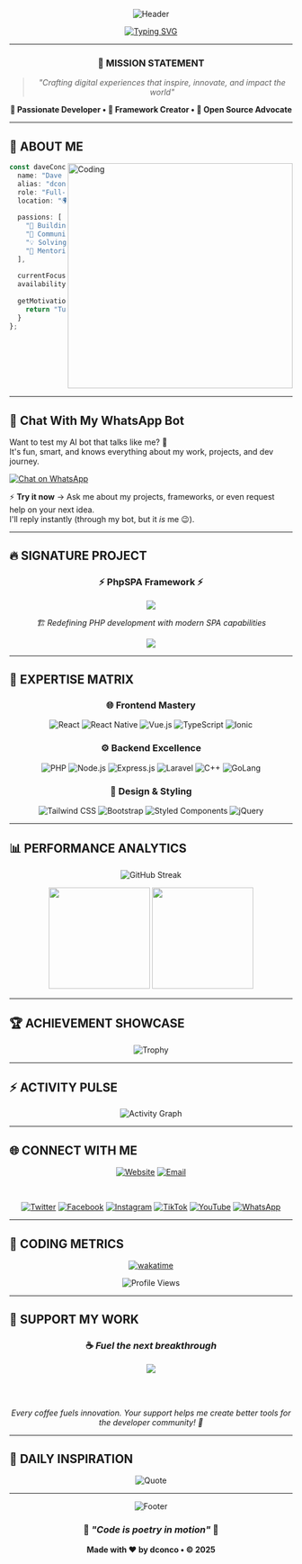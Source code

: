 <div align="center">
  
  ![Header](https://capsule-render.vercel.app/api?type=waving&color=gradient&customColorList=6,11,20&height=300&section=header&text=dconco.dev&fontSize=50&fontAlignY=35&desc=Where%20Innovation%20Meets%20Excellence&descAlignY=55&descSize=20&animation=fadeIn)
  
</div>

<div align="center">
  
  [![Typing SVG](https://readme-typing-svg.demolab.com?font=JetBrains+Mono&weight=600&size=28&duration=3000&pause=1000&color=FF6B6B&background=FFFFFF00&center=true&vCenter=true&multiline=true&repeat=false&width=800&height=120&lines=%F0%9F%91%8B+Welcome+to+my+digital+universe;%F0%9F%92%AB+I'm+Dave+Conco+%E2%80%A2+Full-Stack+Architect;%F0%9F%8C%9F+Building+tomorrow's+web+today)](https://git.io/typing-svg)
  
</div>

---

<div align="center">
  
  ### 🎯 **MISSION STATEMENT**
  
  > *"Crafting digital experiences that inspire, innovate, and impact the world"*
  
  **🌟 Passionate Developer • 🚀 Framework Creator • 💎 Open Source Advocate**
  
</div>

---

## 🎨 **ABOUT ME**

<img align="right" alt="Coding" width="400" src="https://media.giphy.com/media/qgQUggAC3Pfv687qPC/giphy.gif">

```typescript
const daveConco = {
  name: "Dave Conco",
  alias: "dconco",
  role: "Full-Stack Architect & Framework Creator",
  location: "🌍 Global Digital Nomad",
  
  passions: [
    "🚀 Building revolutionary frameworks",
    "🌟 Community-driven development", 
    "💡 Solving complex problems",
    "🎯 Mentoring next-gen developers"
  ],
  
  currentFocus: "PhpSPA Framework Evolution",
  availability: "Open for freelance projects",
  
  getMotivation: () => {
    return "Turning ideas into reality, one commit at a time ✨";
  }
};
```

<br clear="right"/>

---

## 💬 Chat With My WhatsApp Bot
Want to test my AI bot that talks like me? 🚀  
It's fun, smart, and knows everything about my work, projects, and dev journey.  

<a href="https://wa.me/2349064772574?text=Hey+dconco,+I+saw+your+GitHub+🤖">
  <img src="https://img.shields.io/badge/💬%20Let's%20Chat%20on%20WhatsApp-25D366?style=for-the-badge&logo=whatsapp&logoColor=white&labelColor=075E54" alt="Chat on WhatsApp" />
</a>

⚡ **Try it now** → Ask me about my projects, frameworks, or even request help on your next idea.  
I'll reply instantly (through my bot, but it *is* me 😉).

---

## 🔥 **SIGNATURE PROJECT**

<div align="center">
  
  ### ⚡ **PhpSPA Framework** ⚡
  
  <a href="https://phpspa.readthedocs.io">
    <img src="https://img.shields.io/badge/PhpSPA-Revolutionary%20Framework-FF6B6B?style=for-the-badge&logo=php&logoColor=white&labelColor=2D3748" />
  </a>
  
  *🏗️ Redefining PHP development with modern SPA capabilities*
  
  <img src="https://github-readme-stats.vercel.app/api/pin/?username=dconco&repo=phpspa&theme=radical&border_radius=15&border_color=FF6B6B" />
  
</div>

---

## 🎯 **EXPERTISE MATRIX**

<div align="center">

### 🌐 **Frontend Mastery**
![React](https://img.shields.io/badge/React-61DAFB?style=for-the-badge&logo=react&logoColor=black)
![React Native](https://img.shields.io/badge/React_Native-20232A?style=for-the-badge&logo=react&logoColor=61DAFB)
![Vue.js](https://img.shields.io/badge/Vue.js-4FC08D?style=for-the-badge&logo=vue.js&logoColor=white)
![TypeScript](https://img.shields.io/badge/TypeScript-3178C6?style=for-the-badge&logo=typescript&logoColor=white)
![Ionic](https://img.shields.io/badge/Ionic-3880FF?style=for-the-badge&logo=ionic&logoColor=white)

### ⚙️ **Backend Excellence**
![PHP](https://img.shields.io/badge/PHP-777BB4?style=for-the-badge&logo=php&logoColor=white)
![Node.js](https://img.shields.io/badge/Node.js-339933?style=for-the-badge&logo=node.js&logoColor=white)
![Express.js](https://img.shields.io/badge/Express.js-000000?style=for-the-badge&logo=express&logoColor=white)
![Laravel](https://img.shields.io/badge/Laravel-FF2D20?style=for-the-badge&logo=laravel&logoColor=white)
![C++](https://img.shields.io/badge/C++-00599C?style=for-the-badge&logo=c%2B%2B&logoColor=white)
![GoLang](https://img.shields.io/badge/GoLang-00ADD8?style=for-the-badge&logo=go&logoColor=white)

### 🎨 **Design & Styling**
![Tailwind CSS](https://img.shields.io/badge/Tailwind_CSS-06B6D4?style=for-the-badge&logo=tailwind-css&logoColor=white)
![Bootstrap](https://img.shields.io/badge/Bootstrap-7952B3?style=for-the-badge&logo=bootstrap&logoColor=white)
![Styled Components](https://img.shields.io/badge/Styled_Components-DB7093?style=for-the-badge&logo=styled-components&logoColor=white)
![jQuery](https://img.shields.io/badge/jQuery-0769AD?style=for-the-badge&logo=jquery&logoColor=white)

</div>

---

## 📊 **PERFORMANCE ANALYTICS**

<div align="center">
  
  ![GitHub Streak](https://github-profile-summary-cards.vercel.app/api/cards/profile-details?username=dconco&theme=radical)
  
</div>

<div align="center">
  
  <img height="180em" src="https://github-profile-summary-cards.vercel.app/api/cards/stats?username=dconco&theme=radical"/>
  <img height="180em" src="https://github-profile-summary-cards.vercel.app/api/cards/repos-per-language?username=dconco&theme=radical"/>
  
</div>

---

## 🏆 **ACHIEVEMENT SHOWCASE**

<div align="center">
  
  ![Trophy](https://github-profile-trophy.vercel.app/?username=dconco&theme=radical&no-frame=true&no-bg=true&margin-w=4&row=2&column=4)
  
</div>

---

## ⚡ **ACTIVITY PULSE**

<div align="center">
  
  ![Activity Graph](https://github-readme-activity-graph.vercel.app/graph?username=dconco&custom_title=dconco's%20Contribution%20Graph&bg_color=0D1117&color=FF6B6B&line=FF6B6B&point=FFFFFF&area=true&hide_border=true)
  
</div>

---

## 🌐 **CONNECT WITH ME**

<div align="center">
  
  [![Website](https://img.shields.io/badge/🌐_Portfolio-dconco.dev-FF6B6B?style=for-the-badge&logoColor=white)](https://dconco.github.io)
  [![Email](https://img.shields.io/badge/📧_Email-concodave@gmail.com-FF6B6B?style=for-the-badge&logoColor=white)](mailto:concodave@gmail.com)
  
  <br>

  [![Twitter](https://img.shields.io/badge/Twitter-1DA1F2?style=for-the-badge&logo=twitter&logoColor=white)](https://x.com/@dave_conco)
  [![Facebook](https://img.shields.io/badge/Facebook-1877F2?style=for-the-badge&logo=facebook&logoColor=white)](https://facebook.com/daveconco)
  [![Instagram](https://img.shields.io/badge/Instagram-E4405F?style=for-the-badge&logo=instagram&logoColor=white)](https://instagram.com/conco_dave)
  [![TikTok](https://img.shields.io/badge/TikTok-000000?style=for-the-badge&logo=tiktok&logoColor=white)](https://tiktok.com/@dconco)
  [![YouTube](https://img.shields.io/badge/YouTube-FF0000?style=for-the-badge&logo=youtube&logoColor=white)](https://youtube.com/@daveconco)
  [![WhatsApp](https://img.shields.io/badge/WhatsApp-25D366?style=for-the-badge&logo=whatsapp&logoColor=white)](https://wa.me/+2349064772574)
  
</div>

---

## 💎 **CODING METRICS**

<div align="center">
  
  [![wakatime](https://wakatime.com/badge/user/0517f493-dfd0-4a97-8bab-04314ad333e1.svg?style=for-the-badge)](https://wakatime.com/@0517f493-dfd0-4a97-8bab-04314ad333e1)
  
  ![Profile Views](https://komarev.com/ghpvc/?username=dconco&color=FF6B6B&style=for-the-badge&label=PROFILE+VIEWS)
  
</div>

---

## 💖 **SUPPORT MY WORK**

<div align="center">
  
  ### ☕ *Fuel the next breakthrough*
  
  <a href="https://www.buymeacoffee.com/dconco">
    <img src="https://img.shields.io/badge/Buy_Me_A_Coffee-FFDD00?style=for-the-badge&logo=buy-me-a-coffee&logoColor=black" />
  </a>
  
  <br><br>
  
  *Every coffee fuels innovation. Your support helps me create better tools for the developer community! 🚀*
  
</div>

---

## 🌟 **DAILY INSPIRATION**

<div align="center">
  
  ![Quote](https://quotes-github-readme.vercel.app/api?type=horizontal&theme=radical&border=true)
  
</div>

---

<div align="center">
  
  ![Footer](https://capsule-render.vercel.app/api?type=waving&color=gradient&customColorList=6,11,20&height=200&section=footer&text=Let's%20Build%20Something%20Amazing&fontSize=30&fontAlignY=65&desc=The%20Future%20is%20Code&descAlignY=85&descSize=16&animation=fadeIn)
  
  ### 🌈 *"Code is poetry in motion"* 🌈
  
  **Made with ❤️ by dconco • © 2025**
  
</div>
